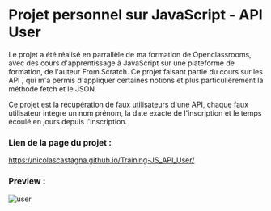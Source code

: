# Projet personnel sur JavaScript - API User

Le projet a été réalisé en parrallèle de ma formation de Openclassrooms, avec des cours d'apprentissage à JavaScript sur une plateforme de formation, de l'auteur From Scratch. Ce projet faisant partie du cours sur les API , qui m'a permis d'appliquer certaines notions et plus particulièrement la méthode fetch et le JSON.

Ce projet est la récupération de faux utilisateurs d'une API, chaque faux utilisateur intègre un nom prénom, la date exacte de l'inscription et le temps écoulé en jours depuis l'inscription.

### Lien de la page du projet :

https://nicolascastagna.github.io/Training-JS_API_User/

### Preview :

![user](https://user-images.githubusercontent.com/100592012/168427908-44f340bf-d099-4ea7-a99e-5fdf9612d07a.png)




